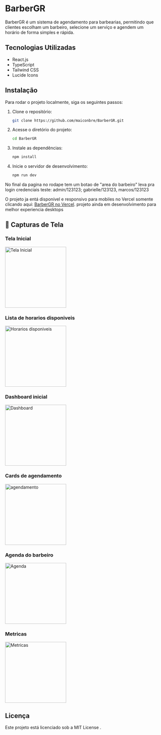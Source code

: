 # BarberGR

BarberGR é um sistema de agendamento para barbearias, permitindo que clientes escolham um barbeiro, selecione um serviço e agendem um horário de forma simples e rápida.

## Tecnologias Utilizadas

- React.js
- TypeScript
- Tailwind CSS
- Lucide Icons

## Instalação

Para rodar o projeto localmente, siga os seguintes passos:

1. Clone o repositório:
   ```sh
   git clone https://github.com/maiconbre/BarberGR.git
   ```
2. Acesse o diretório do projeto:
   ```sh
   cd BarberGR
   ```
3. Instale as dependências:
   ```sh
   npm install
   ```
4. Inicie o servidor de desenvolvimento:
   ```sh
   npm run dev
   ```

No final da pagina no rodape tem um
botao de "area do barbeiro" leva pra login 
credenciais teste: admin/123123; gabrielle/123123, marcos/123123

O projeto ja entá disponível e responsivo para mobiles no Vercel somente clicando aqui: [BarberGR no Vercel](https://barber-gr.vercel.app/).
projeto ainda em desenvolvimento para melhor experiencia desktops

## 📸 Capturas de Tela

### Tela Inicial
<img src="./Img1.PNG" alt="Tela Inicial" width="200px" />

### Lista de horarios disponiveis 

<img src="./Img2.PNG" alt="Horarios disponiveis" width="200px" />

### Dashboard inicial
<img src="./Img3.PNG" alt="Dashboard" width="200px" />

### Cards de agendamento
<img src="./Img4.PNG" alt="agendamento" width="200px" />

### Agenda do barbeiro
<img src="./Img5.PNG" alt="Agenda" width="200px" />

### Metricas
<img src="./Img6.PNG" alt="Metricas" width="200px" />


## Licença

Este projeto está licenciado sob a MIT License .

